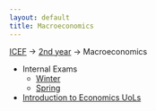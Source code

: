 ```yaml
---
layout: default
title: Macroeconomics
---
```


[ICEF](../../) &#8594; [2nd year](../) &#8594; Macroeconomics

- Internal Exams
    - [Winter](https://drive.google.com/folderview?id=0BzYWFlmkZnWJQjRnYWlFTTYzWEk#list)
    - [Spring](https://drive.google.com/folderview?id=0BzYWFlmkZnWJVUxXTENzQ21WMWc#list)
- [Introduction to Economics UoLs](https://drive.google.com/folderview?id=0BzYWFlmkZnWJeklRdGlmQTlUdjA#list)